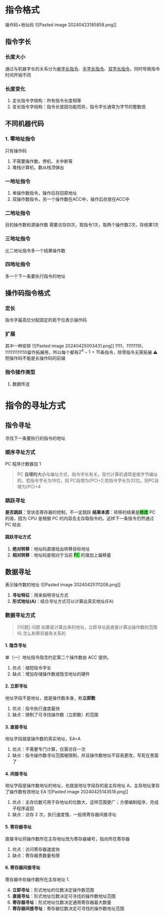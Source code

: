 # 指令格式
操作码+地址码
![[Pasted image 20240423185858.png]]
## 指令字长
### 长度大小
通过与机器字长的关系分为<u>单字长指令</u>、<u>半字长指令</u>、<u>双字长指令</u>，同时导致指令时间开销不同
### 长度变化
1. 定长指令字结构：所有指令长度相等
2. 变长指令字结构：指令长度因功能而异，指令字长通常为字节的整数倍
## 不同机器代码
### 1. 零地址指令
只有操作码
1. 不需要操作数，停机、关中断等
2. 堆栈计算机，数从栈顶弹出
### 一地址指令
1. 单操作数指令，操作后存回原地址
2. 双操作数指令，另一个操作数在ACC中，操作后存放在ACC中
### 二地址指令
目的操作数和源操作数
需要访存四次，取指令1次，取两个操作数2次，存结果1次   
### 三地址指令
比二地址指令多一个结果操作数
### 四地址指令
多一个下一条要执行指令的地址
## 操作码指令格式
### 定长
指令字最高位分配固定的若干位表示操作码
### 扩展
其中一种安排
![[Pasted image 20240425003431.png]]
1111、11111110、111111111110留作拓展用，所以每个都有$2^4-1=15$条指令，除零指令无需拓展
⚠️ 短操作码不能是长操作码的前缀
### 指令操作类型
1. 数据传送
# 指令的寻址方式
## 指令寻址
寻找下一条要执行的指令的地址
### 顺序寻址方式
PC 程序计数器加 1
> PC **自增的大小**与编址方式、指令字长有关。现代计算机通常是按字节编址的，若指令字长为16位，则 PC自增为(PC)+2;若指令字长为32位，则PC自增为(PC)+4

### 跳跃寻址
**是否跳跃**：受状态寄存器的控制，不一定跳跃
**结果本质**：转移的结果是<mark style="background: #06FF06A6;">修改</mark> PC 的值，因为 CPU 是根据 PC 的内容去主存取指令的。这样下一条指令仍然通过 PC 给出
#### 跳跃寻址方式
1. **绝对转移**：地址码直接给出转移目标地址
2. **相对转移**：地址码是相对于当前 <mark style="background: #06FF06A6;">PC</mark> 的值加上偏移量
## 数据寻址
表示操作数的地址
![[Pasted image 20240425111208.png]]
1. **寻址特征**：用来指明寻址方式
2. **形式地址(A)**：结合寻址方式可以计算出真实地址(EA)
### 数据寻址方式

> [!问题] 问题
> 如果是计算出来的地址，立即寻址是直接计算出操作数的范围吗
> 怎么和寄存器有关系的
#### 1. 隐含寻址
单（一）地址指令隐含约定第二个操作数由 ACC 提供。
1. 优点：缩短指令字长
2. 缺点：增加存储操作数或隐含地址的硬件
#### 2. 立即寻址
地址字段不是地址，就是操作数本身，称**立即数**
1. 优点：指令执行速度最快
2. 缺点：限制了可寻找操作数（立即数）的范围
#### 3. 直接寻址
地址字段就是操作数的真实地址，EA=A
1. 优点：不需要专门计算，仅需访存一次
2. 缺点：指令操作数寻址范围被限制，并且操作数地址不容易更改，写死在里面了
#### 4. 间接寻址
地址字段是操作数地址的地址，也就是地址字段存的是主存地址 A，主存地址里存了操作数有效地址 EA
![[Pasted image 20240425143518.png]]
1. 优点：主存位数可用于存地址的位数大，这样范围更广；方便编制程序，完成子程序返回
2. 缺点：访存 2 次，执行速度慢，一般用寄存器间接寻址
#### 5. 寄存器寻址
直接寻址将操作数所在主存地址改为寄存器编号，指向所在寄存器
1. 优点：访问寄存器速度快
2. 缺点：寄存器贵数量有限
#### 6. 寄存器间接寻址
寄存器中存操作数所在主存地址
1. 

4. **立即寻址**：形式地址的位数决定操作数范围
5. **直接寻址**：形式地址位数决定可寻找的操作数地址范围
6. **寄存器寻址**：形式地址位数决定通用寄存器最大数量
7. **寄存器间接寻址**：寄存器位数决定可寻找的操作数地址范围

